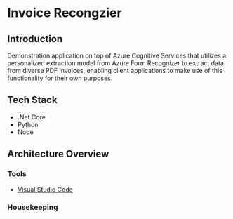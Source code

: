 # Invoice Recongzier

## Introduction

Demonstration application on top of Azure Cognitive Services that utilizes a personalized extraction model from Azure Form Recognizer to extract data from diverse PDF invoices, enabling client applications to make use of this functionality for their own purposes.

## Tech Stack

- .Net Core
- Python
- Node

## Architecture Overview

### Tools

- [Visual Studio Code](https://code.visualstudio.com/Download/)

### Housekeeping
